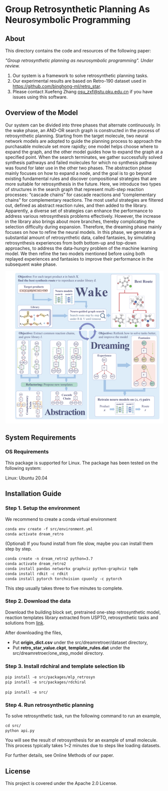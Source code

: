 # Group Retrosynthetic Planning As Neurosymbolic Programming

## About
This directory contains the code and resources of the following paper:

<i>"Group retrosynthetic planning as neurosymbolic programming". Under review. </i>

1. Our system is a framework to solve retrosynthetic planning tasks.
2. Our experimental results are based on Retro-190 dataset used in  https://github.com/binghong-ml/retro_star.
3. Please contact Xuefeng Zhang osu_zxf@stu.pku.edu.cn if you have issues using this software.

## Overview of the Model
Our system can be divided into three phases that alternate continuously. In the wake phase, an AND-OR search graph is constructed in the process of retrosynthetic planning. Starting from the target molecule, two neural network models are adopted to guide the planning process to approach the purchasable molecule set more rapidly; one model helps choose where to expand the graph, and the other model guides how to expand the graph at a specified point. When the search terminates, we gather successfully solved synthesis pathways and failed molecules for which no synthesis pathway was found for later use in the other two phases. The abstraction phase mainly focuses on how to expand a node, and the goal is to go beyond existing fundamental rules and discover compositional strategies that are more suitable for retrosynthesis in the future. Here, we introduce two types of structures in the search graph that represent multi-step reaction processes: “cascade chains” for cascade reactions and “complementary chains” for complementary reactions. The most useful strategies are filtered out, defined as abstract reaction rules, and then added to the library. Apparently, a diverse set of strategies can enhance the performance to address various retrosynthesis problems effectively. However, the increase in the library also brings about more branches, thereby complicating the selection difficulty during expansion. Therefore, the dreaming phase mainly focuses on how to refine the neural models. In this phase, we generate a substantial amount of retrosynthetic data, called fantasies, by simulating retrosynthesis experiences from both bottom-up and top-down approaches, to address the data-hungry problem of the machine learning model. We then refine the two models mentioned before using both replayed experiences and fantasies to improve their performance in the subsequent wake phase.

<p align="center">
<img src="figs/Fig1-DreamerFramework.png" > 
</p>

## System Requirements
### OS Requirements
This package is supported for Linux. The package has been tested on the following system:

Linux: Ubuntu 20.04

## Installation Guide
### Step 1. Setup the environment
We recommend to create a conda virtual environment
```
conda env create -f src/environment.yml
conda activate dream_retro
```

(Optional) If you found install from file slow, maybe you can install them step by step.
```
conda create -n dream_retro2 python=3.7
conda activate dream_retro2
conda install pandas networkx graphviz python-graphviz tqdm
conda install rdkit -c rdkit
conda install pytorch torchvision cpuonly -c pytorch
```

This step usually takes three to five minutes to complete.

### Step 2. Download the data
Download the building block set, pretrained one-step retrosynthetic model, reaction templates library extracted from USPTO, retrosynthetic tasks and solutions from [link](https://drive.google.com/drive/folders/1nXAuiBzb5YqcIJ5zeP0IoJFt0F5s7Flp?usp=sharing).

After downloading the files, 
- Put **origin_dict.csv** under the src/dreamretroer/dataset directory,
- Put **retro_star_value.ckpt**, **template_rules.dat** under the src/dreamretroer/one_step_model directory.
 

### Step 3. Install rdchiral and template selection lib
```
pip install -e src/packages/mlp_retrosyn
pip install -e src/packages/rdchiral

pip install -e src/
```

### Step 4. Run retrosynthetic planning
To solve retrosynthetic task, run the following command to run an example,

```
cd src/
python api.py
```

You will see the result of retrosynthesis for an example of small molecule. This process typically takes 1~2 minutes due to steps like loading datasets.

For further details, see Online Methods of our paper. 

## License
This project is covered under the Apache 2.0 License.
